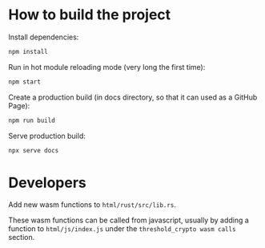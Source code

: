 # How to build the project

Install dependencies:

```sh
npm install
```

Run in hot module reloading mode (very long the first time):

```sh
npm start
```

Create a production build (in docs directory, so that it can used as a GitHub Page):

```sh
npm run build
```

Serve production build:

```sh
npx serve docs
```

# Developers

Add new wasm functions to `html/rust/src/lib.rs`.

These wasm functions can be called from javascript, usually by adding a function
to `html/js/index.js` under the `threshold_crypto wasm calls` section.

